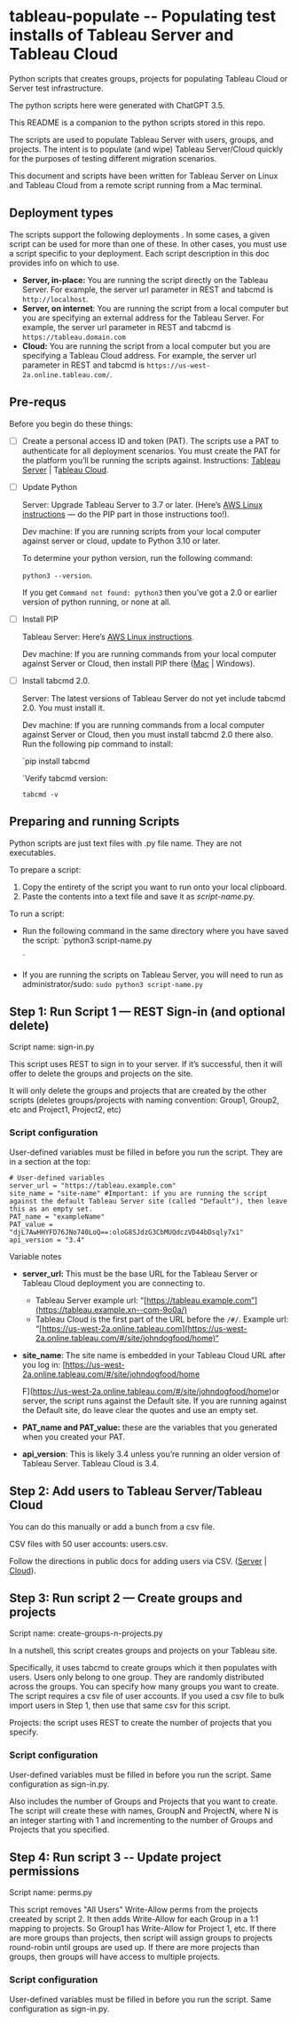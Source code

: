 # tableau-populate -- Populating test installs of Tableau Server  and Tableau Cloud
Python scripts that creates groups, projects for populating Tableau Cloud or Server test infrastructure.

The python scripts here were generated with ChatGPT 3.5.

This README is a companion to the python scripts stored in this repo. 

The scripts are used to populate Tableau Server with users, groups, and projects. The intent is to populate (and wipe) Tableau Server/Cloud quickly for the purposes of testing different migration scenarios.

This document and scripts have been written for Tableau Server on Linux and Tableau Cloud from a remote script running from a Mac terminal. 


## Deployment types

The scripts support the following deployments . In some cases, a given script can be used for more than one of these. In other cases, you must use a script specific to your deployment. Each script description in this doc provides info on which to use.


* **Server, in-place:** You are running the script directly on the Tableau Server. For example, the server url parameter in REST and tabcmd is `http://localhost`.
* **Server, on internet**: You are running the script from a local computer but you are specifying an external address for the Tableau Server. For example, the server url parameter in REST and tabcmd is `https://tableau.domain.com`
* **Cloud:** You are running the script from a local computer but you are specifying a Tableau Cloud address. For example, the server url parameter in REST and tabcmd is `https://us-west-2a.online.tableau.com/`.

## Pre-requs

Before you begin do these things: 

- [ ] Create a personal access ID and token (PAT). The scripts use a PAT to authenticate for all deployment scenarios.  You must create the PAT for the platform you’ll be running the scripts against. Instructions: [Tableau Server](https://help.tableau.com/current/server-linux/en-us/security_personal_access_tokens.htm) | T[ableau Cloud](https://help.tableau.com/current/online/en-us/security_personal_access_tokens.htm). 
- [ ] Update Python 
    
    Server: Upgrade Tableau Server to 3.7 or later. (Here’s [AWS Linux instructions](https://docs.aws.amazon.com/elasticbeanstalk/latest/dg/eb-cli3-install-linux.html) — do the PIP part in those instructions too!).
     
    Dev machine: If you are running scripts from your local computer against server or cloud, update to Python 3.10 or later. 
    
    To determine your python version, run the following command:
    
    `python3 --version`.
    
    If you get `Command not found: python3` then you’ve got a 2.0 or earlier version of python running, or none at all. 
- [ ] Install PIP
    
    Tableau Server: Here’s [AWS Linux instructions](https://docs.aws.amazon.com/elasticbeanstalk/latest/dg/eb-cli3-install-linux.html). 
    
    Dev machine: If you are running commands from your local computer against Server or Cloud, then install PIP there ([Mac](https://www.geeksforgeeks.org/how-to-install-pip-in-macos/) | Windows).
- [ ] Install tabcmd 2.0. 
    
    Server: The latest versions of Tableau Server do not yet include tabcmd 2.0. You must install it. 
    
    Dev machine: If you are running commands from a local computer against Server or Cloud, then you must install tabcmd 2.0 there also. Run the following pip command to install:
    
    `pip install tabcmd
    
    `Verify tabcmd version:
    
    `tabcmd -v`

## Preparing and running Scripts

Python scripts are just text files with .py file name. They are not executables.
 
To prepare a script:

1. Copy the entirety of the script you want to run onto your local clipboard.
2. Paste the contents into a text file and save it as *script-name*.py.

To run a script:


* Run the following command in the same directory where you have saved the script:
    `python3 script-name.py
    
    `
* If you are running the scripts on Tableau Server, you will need to run as administrator/sudo:
    `sudo python3 script-name.py`

## Step 1: Run Script 1 — REST Sign-in (and optional delete) 

Script name: sign-in.py

This script uses REST to sign in to your server. If it’s successful, then it will offer to delete the groups and projects on the site. 

It will only delete the groups and projects that are created by the other scripts (deletes groups/projects with naming convention: Group1, Group2, etc and Project1, Project2, etc)


### Script configuration

User-defined variables must be filled in before you run the script. They are in a section at the top:


```
# User-defined variables
server_url = "https://tableau.example.com"
site_name = "site-name" #Important: if you are running the script against the default Tableau Server site (called "Default"), then leave this as an empty set.
PAT_name = "exampleName"
PAT_value = "djL7AwHHYFD76JNo740LoQ==:oloG8SJdzG3CbMUQdczVD44bDsqly7x1"
api_version = "3.4"
```


Variable notes

* **server_url:** This must be the base URL for the Tableau Server or Tableau Cloud deployment you are connecting to. 
    * Tableau Server example url: “[https://tableau.example.com”](https://tableau.example.xn--com-9o0a/)
    * Tableau Cloud is the first part of the URL before the `/#/`. Example url: “[https://us-west-2a.online.tableau.com](https://us-west-2a.online.tableau.com/#/site/johndogfood/home)“
* **site_name**: 
    The site name is embedded in your Tableau Cloud URL after you log in:
    [https://us-west-2a.online.tableau.com/#/site/johndogfood/home
    
    F](https://us-west-2a.online.tableau.com/#/site/johndogfood/home)or server, the script runs against the Default site. If you are running against the Default site, do leave clear the quotes and use an empty set.


* **PAT_name and PAT_value:** these are the variables that you generated when you created your PAT. 
* **api_version**: This is likely 3.4 unless you’re running an older version of Tableau Server. Tableau Cloud is 3.4.

## Step 2: Add users to Tableau Server/Tableau Cloud

You can do this manually or add a bunch from a csv file. 

CSV files with 50 user accounts: users.csv. 

Follow the directions in public docs for adding users via CSV. ([Server](https://help.tableau.com/v0.0/server/en-us/users_import.htm) | [Cloud](https://help.tableau.com/v0.0/online/en-us/users_import.htm)).


## Step 3: Run script 2 — Create groups and projects

Script name: create-groups-n-projects.py

In a nutshell, this script creates groups and projects on your Tableau site. 

Specifically, it uses tabcmd to create groups which it then populates with users. Users only belong to one group. They are randomly distributed across the groups. You can specify how many groups you want to create. The script requires a csv file of user accounts. If you used a csv file to bulk import users in Step 1, then use that same csv for this script.

Projects: the script uses REST to create the number of projects that you specify.

### Script configuration

User-defined variables must be filled in before you run the script. Same configuration as sign-in.py.

Also includes the number of Groups and Projects that you want to create. The script will create these with names, GroupN and ProjectN, where N is an integer starting with 1 and incrementing to the number of Groups and Projects that you specified.

## Step 4: Run script 3 -- Update project permissions

Script name: perms.py

This script removes "All Users" Write-Allow perms from the projects creeated by script 2. It then adds Write-Allow for each Group in a 1:1 mapping to projects. So Group1 has Write-Allow for Project 1, etc. If there are more groups than projects, then script will assign groups to projects round-robin until groups are used up. If there are more projects than groups, then groups will have access to multiple projects. 

### Script configuration

User-defined variables must be filled in before you run the script. Same configuration as sign-in.py.
        
